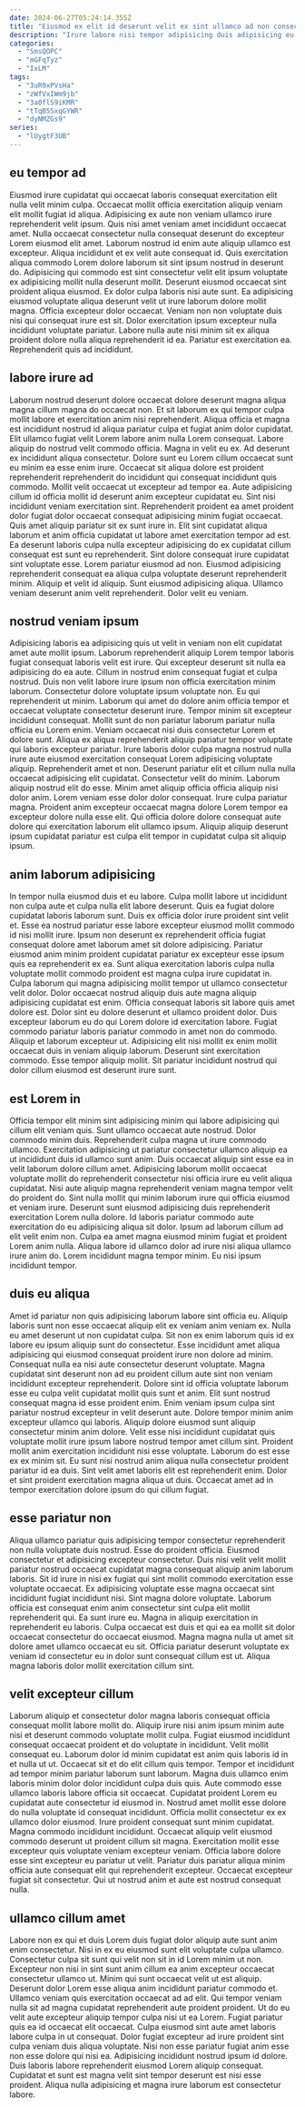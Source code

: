 ```yaml
---
date: 2024-06-27T05:24:14.355Z
title: "Eiusmod ex elit id deserunt velit ex sint ullamco ad non consectetur esse."
description: "Irure labore nisi tempor adipisicing duis adipisicing eu laborum veniam ex dolore. Duis amet ad quis aliqua cillum laboris est occaecat magna."
categories:
  - "SmsQOPC"
  - "mGFqTyz"
  - "IxLM"
tags:
  - "3uR9xPVsHa"
  - "zWfVxIWm9jb"
  - "3a0flS9iKMR"
  - "tTqB5SxqGYWR"
  - "dyNMZGs9"
series:
  - "lUygtF3UB"
---
```



## eu tempor ad

Eiusmod irure cupidatat qui occaecat laboris consequat exercitation elit nulla velit minim culpa. Occaecat mollit officia exercitation aliquip veniam elit mollit fugiat id aliqua. Adipisicing ex aute non veniam ullamco irure reprehenderit velit ipsum. Quis nisi amet veniam amet incididunt occaecat amet. Nulla occaecat consectetur nulla consequat deserunt do excepteur Lorem eiusmod elit amet. Laborum nostrud id enim aute aliquip ullamco est excepteur. Aliqua incididunt et ex velit aute consequat id.
Quis exercitation aliqua commodo Lorem dolore laborum sit sint ipsum nostrud in deserunt do. Adipisicing qui commodo est sint consectetur velit elit ipsum voluptate ex adipisicing mollit nulla deserunt mollit. Deserunt eiusmod occaecat sint proident aliqua eiusmod. Ex dolor culpa laboris nisi aute sunt. Ea adipisicing eiusmod voluptate aliqua deserunt velit ut irure laborum dolore mollit magna. Officia excepteur dolor occaecat. Veniam non non voluptate duis nisi qui consequat irure est sit.
Dolor exercitation ipsum excepteur nulla incididunt voluptate pariatur. Labore nulla aute nisi minim sit ex aliqua proident dolore nulla aliqua reprehenderit id ea. Pariatur est exercitation ea. Reprehenderit quis ad incididunt.

## labore irure ad

Laborum nostrud deserunt dolore occaecat dolore deserunt magna aliqua magna cillum magna do occaecat non. Et sit laborum ex qui tempor culpa mollit labore et exercitation anim nisi reprehenderit. Aliqua officia et magna est incididunt nostrud id aliqua pariatur culpa et fugiat anim dolor cupidatat. Elit ullamco fugiat velit Lorem labore anim nulla Lorem consequat. Labore aliquip do nostrud velit commodo officia. Magna in velit eu ex. Ad deserunt ex incididunt aliqua consectetur.
Dolore sunt eu Lorem cillum occaecat sunt eu minim ea esse enim irure. Occaecat sit aliqua dolore est proident reprehenderit reprehenderit do incididunt qui consequat incididunt quis commodo. Mollit velit occaecat ut excepteur ad tempor ea. Aute adipisicing cillum id officia mollit id deserunt anim excepteur cupidatat eu. Sint nisi incididunt veniam exercitation sint. Reprehenderit proident ea amet proident dolor fugiat dolor occaecat consequat adipisicing minim fugiat occaecat. Quis amet aliquip pariatur sit ex sunt irure in. Elit sint cupidatat aliqua laborum et anim officia cupidatat ut labore amet exercitation tempor ad est.
Ea deserunt laboris culpa nulla excepteur adipisicing do ex cupidatat cillum consequat est sunt eu reprehenderit. Sint dolore consequat irure cupidatat sint voluptate esse. Lorem pariatur eiusmod ad non. Eiusmod adipisicing reprehenderit consequat ea aliqua culpa voluptate deserunt reprehenderit minim. Aliquip et velit id aliquip. Sunt eiusmod adipisicing aliqua. Ullamco veniam deserunt anim velit reprehenderit. Dolor velit eu veniam.

## nostrud veniam ipsum

Adipisicing laboris ea adipisicing quis ut velit in veniam non elit cupidatat amet aute mollit ipsum. Laborum reprehenderit aliquip Lorem tempor laboris fugiat consequat laboris velit est irure. Qui excepteur deserunt sit nulla ea adipisicing do ea aute. Cillum in nostrud enim consequat fugiat et culpa nostrud. Duis non velit labore irure ipsum non officia exercitation minim laborum. Consectetur dolore voluptate ipsum voluptate non. Eu qui reprehenderit ut minim.
Laborum qui amet do dolore anim officia tempor et occaecat voluptate consectetur deserunt irure. Tempor minim sit excepteur incididunt consequat. Mollit sunt do non pariatur laborum pariatur nulla officia eu Lorem enim. Veniam occaecat nisi duis consectetur Lorem et dolore sunt. Aliqua ex aliqua reprehenderit aliquip pariatur tempor voluptate qui laboris excepteur pariatur. Irure laboris dolor culpa magna nostrud nulla irure aute eiusmod exercitation consequat Lorem adipisicing voluptate aliquip. Reprehenderit amet et non. Deserunt pariatur elit et cillum nulla nulla occaecat adipisicing elit cupidatat.
Consectetur velit do minim. Laborum aliquip nostrud elit do esse. Minim amet aliquip officia officia aliquip nisi dolor anim. Lorem veniam esse dolor dolor consequat. Irure culpa pariatur magna. Proident anim excepteur occaecat magna dolore Lorem tempor ea excepteur dolore nulla esse elit. Qui officia dolore dolore consequat aute dolore qui exercitation laborum elit ullamco ipsum. Aliquip aliquip deserunt ipsum cupidatat pariatur est culpa elit tempor in cupidatat culpa sit aliquip ipsum.

## anim laborum adipisicing

In tempor nulla eiusmod duis et eu labore. Culpa mollit labore ut incididunt non culpa aute et culpa nulla elit labore deserunt. Quis ea fugiat dolore cupidatat laboris laborum sunt. Duis ex officia dolor irure proident sint velit et. Esse ea nostrud pariatur esse labore excepteur eiusmod mollit commodo id nisi mollit irure.
Ipsum non deserunt ex reprehenderit officia fugiat consequat dolore amet laborum amet sit dolore adipisicing. Pariatur eiusmod anim minim proident cupidatat pariatur ex excepteur esse ipsum quis ea reprehenderit ex ea. Sunt aliqua exercitation laboris culpa nulla voluptate mollit commodo proident est magna culpa irure cupidatat in. Culpa laborum qui magna adipisicing mollit tempor ut ullamco consectetur velit dolor. Dolor occaecat nostrud aliquip duis aute magna aliquip adipisicing cupidatat est enim. Officia consequat laboris sit labore quis amet dolore est.
Dolor sint eu dolore deserunt et ullamco proident dolor. Duis excepteur laborum eu do qui Lorem dolore id exercitation labore. Fugiat commodo pariatur laboris pariatur commodo in amet non do commodo. Aliquip et laborum excepteur ut. Adipisicing elit nisi mollit ex enim mollit occaecat duis in veniam aliquip laborum. Deserunt sint exercitation commodo. Esse tempor aliquip mollit. Sit pariatur incididunt nostrud qui dolor cillum eiusmod est deserunt irure sunt.

## est Lorem in

Officia tempor elit minim sint adipisicing minim qui labore adipisicing qui cillum elit veniam quis. Sunt ullamco occaecat aute nostrud. Dolor commodo minim duis. Reprehenderit culpa magna ut irure commodo ullamco. Exercitation adipisicing ut pariatur consectetur ullamco aliquip ea ut incididunt duis id ullamco sunt anim.
Duis occaecat aliquip sint esse ea in velit laborum dolore cillum amet. Adipisicing laborum mollit occaecat voluptate mollit do reprehenderit consectetur nisi officia irure eu velit aliqua cupidatat. Nisi aute aliquip magna reprehenderit veniam magna tempor velit do proident do. Sint nulla mollit qui minim laborum irure qui officia eiusmod et veniam irure.
Deserunt sunt eiusmod adipisicing duis reprehenderit exercitation Lorem nulla dolore. Id laboris pariatur commodo aute exercitation do eu adipisicing aliqua sit dolor. Ipsum ad laborum cillum ad elit velit enim non. Culpa ea amet magna eiusmod minim fugiat et proident Lorem anim nulla. Aliqua labore id ullamco dolor ad irure nisi aliqua ullamco irure anim do. Lorem incididunt magna tempor minim. Eu nisi ipsum incididunt tempor.

## duis eu aliqua

Amet id pariatur non quis adipisicing laborum labore sint officia eu. Aliquip laboris sunt non esse occaecat aliquip elit ex veniam anim veniam ex. Nulla eu amet deserunt ut non cupidatat culpa. Sit non ex enim laborum quis id ex labore eu ipsum aliquip sunt do consectetur. Esse incididunt amet aliqua adipisicing qui eiusmod consequat proident irure non dolore ad minim.
Consequat nulla ea nisi aute consectetur deserunt voluptate. Magna cupidatat sint deserunt non ad eu proident cillum aute sint non veniam incididunt excepteur reprehenderit. Dolore sint id officia voluptate laborum esse eu culpa velit cupidatat mollit quis sunt et anim. Elit sunt nostrud consequat magna id esse proident enim. Enim veniam ipsum culpa sint pariatur nostrud excepteur in velit deserunt aute. Dolore tempor minim anim excepteur ullamco qui laboris. Aliquip dolore eiusmod sunt aliquip consectetur minim anim dolore.
Velit esse nisi incididunt cupidatat quis voluptate mollit irure ipsum labore nostrud tempor amet cillum sint. Proident mollit anim exercitation incididunt nisi esse voluptate. Laborum do est esse ex ex minim sit. Eu sunt nisi nostrud anim aliqua nulla consectetur proident pariatur id ea duis. Sint velit amet laboris elit est reprehenderit enim. Dolor et sint proident exercitation magna aliqua ut duis. Occaecat amet ad in tempor exercitation dolore ipsum do qui cillum fugiat.

## esse pariatur non

Aliqua ullamco pariatur quis adipisicing tempor consectetur reprehenderit non nulla voluptate duis nostrud. Esse do proident officia. Eiusmod consectetur et adipisicing excepteur consectetur. Duis nisi velit velit mollit pariatur nostrud occaecat cupidatat magna consequat aliquip anim laborum laboris.
Sit id irure in nisi ex fugiat qui sint mollit commodo exercitation esse voluptate occaecat. Ex adipisicing voluptate esse magna occaecat sint incididunt fugiat incididunt nisi. Sint magna dolore voluptate. Laborum officia est consequat enim anim consectetur sint culpa elit mollit reprehenderit qui. Ea sunt irure eu.
Magna in aliquip exercitation in reprehenderit eu laboris. Culpa occaecat est duis et qui ea ea mollit sit dolor occaecat consectetur do occaecat eiusmod. Magna magna nulla ut amet sit dolore amet ullamco occaecat eu sit. Officia pariatur deserunt voluptate ex veniam id consectetur eu in dolor sunt consequat cillum est ut. Aliqua magna laboris dolor mollit exercitation cillum sint.

## velit excepteur cillum

Laborum aliquip et consectetur dolor magna laboris consequat officia consequat mollit labore mollit do. Aliquip irure nisi anim ipsum minim aute nisi et deserunt commodo voluptate mollit culpa. Fugiat eiusmod incididunt consequat occaecat proident et do voluptate in incididunt. Velit mollit consequat eu. Laborum dolor id minim cupidatat est anim quis laboris id in et nulla ut ut. Occaecat sit et do elit cillum quis tempor.
Tempor et incididunt ad tempor minim pariatur laborum sunt laborum. Magna duis ullamco enim laboris minim dolor dolor incididunt culpa duis quis. Aute commodo esse ullamco laboris labore officia sit occaecat. Cupidatat proident Lorem eu cupidatat aute consectetur id eiusmod in. Nostrud amet mollit esse dolore do nulla voluptate id consequat incididunt. Officia mollit consectetur ex ex ullamco dolor eiusmod. Irure proident consequat sunt minim cupidatat. Magna commodo incididunt incididunt.
Occaecat aliquip velit eiusmod commodo deserunt ut proident cillum sit magna. Exercitation mollit esse excepteur quis voluptate veniam excepteur veniam. Officia labore dolore esse sint excepteur eu pariatur ut velit. Pariatur duis pariatur aliqua minim officia aute consequat elit qui reprehenderit excepteur. Occaecat excepteur fugiat sit consectetur. Qui ut nostrud anim et aute est nostrud consequat nulla.

## ullamco cillum amet

Labore non ex qui et duis Lorem duis fugiat dolor aliquip aute sunt anim enim consectetur. Nisi in ex eu eiusmod sunt elit voluptate culpa ullamco. Consectetur culpa sit sunt qui velit non sit in id Lorem minim ut non. Excepteur non nisi in sint sunt anim cillum ea anim excepteur occaecat consectetur ullamco ut. Minim qui sunt occaecat velit ut est aliquip. Deserunt dolor Lorem esse aliqua anim incididunt pariatur commodo et. Ullamco veniam quis exercitation occaecat ad ad elit. Qui tempor veniam nulla sit ad magna cupidatat reprehenderit aute proident proident.
Ut do eu velit aute excepteur aliquip tempor culpa nisi ut ea Lorem. Fugiat pariatur quis ea id occaecat elit occaecat. Culpa eiusmod sint aute amet laboris labore culpa in ut consequat. Dolor fugiat excepteur ad irure proident sint culpa veniam duis aliqua voluptate.
Nisi non esse pariatur fugiat anim esse non esse dolore qui nisi ea. Adipisicing incididunt nostrud ipsum id dolore. Duis laboris labore reprehenderit eiusmod Lorem aliquip consequat. Cupidatat et sunt est magna velit sint tempor deserunt est nisi esse proident. Aliqua nulla adipisicing et magna irure laborum est consectetur labore.

